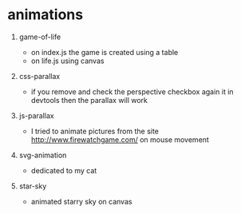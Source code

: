 # animations

1. game-of-life
 	- on index.js the game is created using a table
 	- on life.js using canvas

2. css-parallax
	- if you remove and check the perspective checkbox again it in devtools then the parallax will work

3. js-parallax
   - I tried to animate pictures from the site http://www.firewatchgame.com/ on mouse movement

4. svg-animation
   - dedicated to my cat

5. star-sky
   - animated starry sky on canvas
